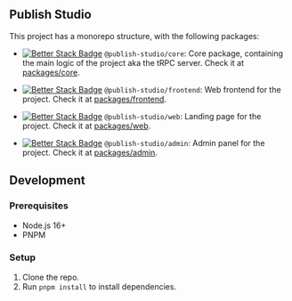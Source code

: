 ## Publish Studio

This project has a monorepo structure, with the following packages:

- [![Better Stack Badge](https://uptime.betterstack.com/status-badges/v1/monitor/11ryc.svg)](https://status.publishstudio.one/) `@publish-studio/core`: Core package, containing the main logic of the project aka the tRPC server. Check it at [packages/core](packages/core).

- [![Better Stack Badge](https://uptime.betterstack.com/status-badges/v1/monitor/11ryb.svg)](https://status.publishstudio.one/) `@publish-studio/frontend`: Web frontend for the project. Check it at [packages/frontend](packages/frontend).

- [![Better Stack Badge](https://uptime.betterstack.com/status-badges/v1/monitor/11ryg.svg)](https://status.publishstudio.one/) `@publish-studio/web`: Landing page for the project. Check it at [packages/web](packages/web).

- [![Better Stack Badge](https://uptime.betterstack.com/status-badges/v1/monitor/12396.svg)](https://status.publishstudio.one/) `@publish-studio/admin`: Admin panel for the project. Check it at [packages/admin](packages/admin).

## Development

### Prerequisites

- Node.js 16+
- PNPM

### Setup

1. Clone the repo.
2. Run `pnpm install` to install dependencies.

